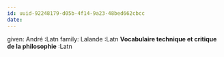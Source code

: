 ```yaml
---
id: uuid-92248179-d05b-4f14-9a23-48bed662cbcc
date: 
---
```


given: André :Latn
family: Lalande :Latn
**Vocabulaire technique et critique de la philosophie** :Latn